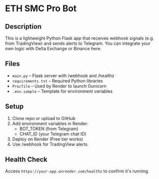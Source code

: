# ETH SMC Pro Bot

## Description
This is a lightweight Python Flask app that receives webhook signals (e.g. from TradingView) and sends alerts to Telegram. You can integrate your own logic with Delta Exchange or Binance here.

## Files
- `main.py` – Flask server with /webhook and /healthz
- `requirements.txt` – Required Python libraries
- `Procfile` – Used by Render to launch Gunicorn
- `.env.sample` – Template for environment variables

## Setup
1. Clone repo or upload to GitHub
2. Add environment variables in Render:
    - BOT_TOKEN (from Telegram)
    - CHAT_ID (your Telegram chat ID)
3. Deploy on Render (Free tier works)
4. Use /webhook for TradingView alerts

## Health Check
Access `https://your-app.onrender.com/healthz` to confirm it's running.